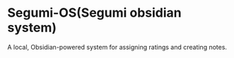 # Segumi-OS(Segumi obsidian system)
A local, Obsidian-powered system for assigning ratings and creating notes. 

